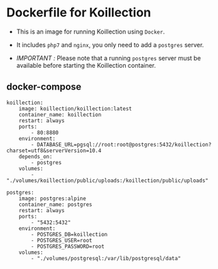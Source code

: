 # Dockerfile for Koillection

- This is an image for running Koillection using `Docker`.

- It includes `php7` and `nginx`, you only need to add a `postgres` server.

- *IMPORTANT :* Please note that a running `postgres` server must be available before starting the Koillection container. 

## docker-compose

    koillection:
        image: koillection/koillection:latest
        container_name: koillection
        restart: always
        ports:
            - 80:8880
        environment:
            - DATABASE_URL=pgsql://root:root@postgres:5432/koillection?charset=utf8&serverVersion=10.4
        depends_on:
            - postgres
        volumes:
            - "./volumes/koillection/public/uploads:/koillection/public/uploads"

    postgres:
        image: postgres:alpine
        container_name: postgres
        restart: always
        ports:
            - "5432:5432"
        environment:
            - POSTGRES_DB=koillection
            - POSTGRES_USER=root
            - POSTGRES_PASSWORD=root
        volumes:
            - "./volumes/postgresql:/var/lib/postgresql/data"
